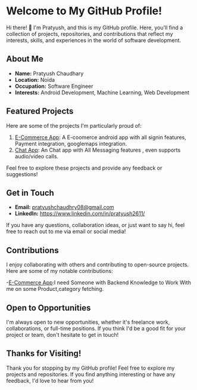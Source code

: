 # Welcome to My GitHub Profile!

Hi there! 👋 I'm Pratyush, and this is my GitHub profile. Here, you'll find a collection of projects, repositories, and contributions that reflect my interests, skills, and experiences in the world of software development.

## About Me

- **Name:** Pratyush Chaudhary  
- **Location:** Noida
- **Occupation:** Software Engineer  
- **Interests:**  Android Development, Machine Learning, Web Development

## Featured Projects

Here are some of the projects I'm particularly proud of:

1. [E-Commerce App](https://github.com/paps2611/E-commerce-App): A E-coomerce android app with all signin features, Payment integration, googlemaps integration.
2. [Chat App](https://github.com/paps2611/Chat_App): An Chat app with All Messaging features , even supports audio/video calls.

Feel free to explore these projects and provide any feedback or suggestions!

## Get in Touch

- **Email:** pratyushchaudhry08@gmail.com  
- **LinkedIn:** https://www.linkedin.com/in/pratyush2611/

If you have any questions, collaboration ideas, or just want to say hi, feel free to reach out to me via email or social media!

## Contributions

I enjoy collaborating with others and contributing to open-source projects. Here are some of my notable contributions:

-[E-Commerce App](https://github.com/paps2611/E-commerce-App):I need Someone with Backend Knowledge to Work With me on some Product,category fetching.

## Open to Opportunities

I'm always open to new opportunities, whether it's freelance work, collaborations, or full-time positions. If you think I'd be a good fit for your project or team, don't hesitate to get in touch!

## Thanks for Visiting!

Thank you for stopping by my GitHub profile! Feel free to explore my projects and repositories. If you find anything interesting or have any feedback, I'd love to hear from you!

